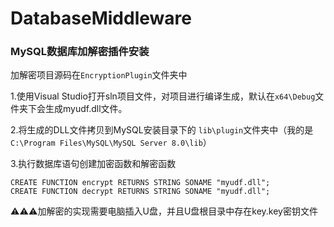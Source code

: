# DatabaseMiddleware
### MySQL数据库加解密插件安装

加解密项目源码在`EncryptionPlugin`文件夹中

1.使用Visual Studio打开sln项目文件，对项目进行编译生成，默认在`x64\Debug`文件夹下会生成myudf.dll文件。

2.将生成的DLL文件拷贝到MySQL安装目录下的 `lib\plugin`文件夹中（我的是`C:\Program Files\MySQL\MySQL Server 8.0\lib`）

3.执行数据库语句创建加密函数和解密函数

```mysql
CREATE FUNCTION encrypt RETURNS STRING SONAME "myudf.dll";
CREATE FUNCTION decrypt RETURNS STRING SONAME "myudf.dll";
```
⚠⚠⚠加解密的实现需要电脑插入U盘，并且U盘根目录中存在key.key密钥文件
